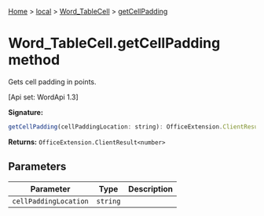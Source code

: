 [Home](./index) &gt; [local](local.md) &gt; [Word\_TableCell](local.word_tablecell.md) &gt; [getCellPadding](local.word_tablecell.getcellpadding.md)

# Word\_TableCell.getCellPadding method

Gets cell padding in points. 

 \[Api set: WordApi 1.3\]

**Signature:**
```javascript
getCellPadding(cellPaddingLocation: string): OfficeExtension.ClientResult<number>;
```
**Returns:** `OfficeExtension.ClientResult<number>`

## Parameters

|  Parameter | Type | Description |
|  --- | --- | --- |
|  `cellPaddingLocation` | `string` |  |

